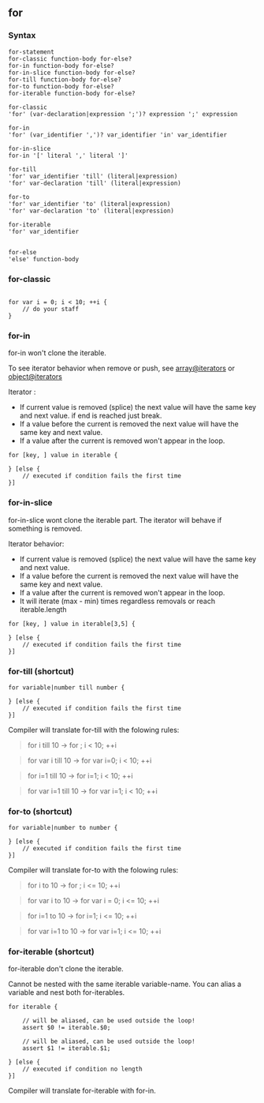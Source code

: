 ## for

### Syntax

```syntax
for-statement
for-classic function-body for-else?
for-in function-body for-else?
for-in-slice function-body for-else?
for-till function-body for-else?
for-to function-body for-else?
for-iterable function-body for-else?

for-classic
'for' (var-declaration|expression ';')? expression ';' expression

for-in
'for' (var_identifier ',')? var_identifier 'in' var_identifier

for-in-slice
for-in '[' literal ',' literal ']'

for-till
'for' var_identifier 'till' (literal|expression)
'for' var-declaration 'till' (literal|expression)

for-to
'for' var_identifier 'to' (literal|expression)
'for' var-declaration 'to' (literal|expression)

for-iterable
'for' var_identifier


for-else
'else' function-body

```

### for-classic


```plee

for var i = 0; i < 10; ++i {
    // do your staff
}

```

### for-in

for-in won't clone the iterable.

To see iterator behavior when remove or push,
see [array@iterators](#array-iterators) or
[object@iterators](#object-iterators)

Iterator :

* If current value is removed (splice) the next value will have the same key and next value. if end is reached just break.
* If a value before the current is removed the next value will have the same key and next value.
* If a value after the current is removed won't appear in the loop.

```plee
for [key, ] value in iterable {

} [else {
    // executed if condition fails the first time
}]
```


### for-in-slice

for-in-slice wont clone the iterable part. The iterator will behave if something is removed.

Iterator behavior:

* If current value is removed (splice) the next value will have the same key and next value.
* If a value before the current is removed the next value will have the same key and next value.
* If a value after the current is removed won't appear in the loop.
* It will iterate (max - min) times regardless removals or reach iterable.length

```plee
for [key, ] value in iterable[3,5] {

} [else {
    // executed if condition fails the first time
}]
```


### for-till (shortcut)

```plee
for variable|number till number {

} [else {
    // executed if condition fails the first time
}]
```

Compiler will translate for-till with the folowing rules:
> for i till 10 -> for ; i < 10; ++i

> for var i till 10 -> for var i=0; i < 10; ++i

> for i=1 till 10 -> for i=1; i < 10; ++i

> for var i=1 till 10 -> for var i=1; i < 10; ++i


### for-to  (shortcut)

```plee
for variable|number to number {

} [else {
    // executed if condition fails the first time
}]
```

Compiler will translate for-to with the folowing rules:
> for i to 10 -> for ; i <= 10; ++i

> for var i to 10 -> for var i = 0; i <= 10; ++i

> for i=1 to 10 -> for i=1; i <= 10; ++i

> for var i=1 to 10 -> for var i=1; i <= 10; ++i


### for-iterable (shortcut)

for-iterable don't clone the iterable.

Cannot be nested with the same iterable variable-name. You can alias a variable and nest both for-iterables.

```plee
for iterable {

    // will be aliased, can be used outside the loop!
    assert $0 != iterable.$0;

    // will be aliased, can be used outside the loop!
    assert $1 != iterable.$1;

} [else {
    // executed if condition no length
}]
```

Compiler will translate for-iterable with for-in.
